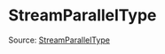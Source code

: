 # StreamParallelType

Source: [StreamParallelType](../csrc/host_ir/pass/stream_parallel_type.h#L25)
